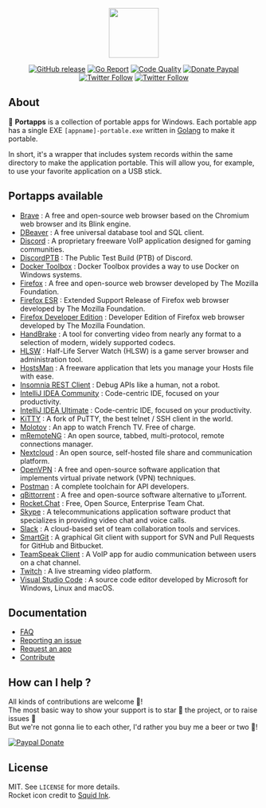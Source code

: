 <p align="center"><a href="https://portapps.io/" target="_blank"><img width="100" src="https://github.com/portapps/portapps/blob/master/res/portapps.png"></a></p>

<p align="center">
  <a href="https://github.com/portapps/portapps/releases/latest"><img src="https://img.shields.io/github/release/portapps/portapps.svg?style=flat-square" alt="GitHub release"></a>
  <a href="https://goreportcard.com/report/github.com/portapps/portapps"><img src="https://goreportcard.com/badge/github.com/portapps/portapps?style=flat-square" alt="Go Report"></a>
  <a href="https://www.codacy.com/app/portapps/portapps"><img src="https://img.shields.io/codacy/grade/01eb6a7ceb8e46e8ab90d2d74ecdad01.svg?style=flat-square" alt="Code Quality"></a>
  <a href="https://www.paypal.com/cgi-bin/webscr?cmd=_s-xclick&hosted_button_id=WQD7AQGPDEPSG"><img src="https://img.shields.io/badge/donate-paypal-7057ff.svg?style=flat-square" alt="Donate Paypal"></a>
  <a href="https://twitter.com/portapps"><img src="https://img.shields.io/twitter/follow/portapps.svg?style=flat-square" alt="Twitter Follow"></a>
  <a href="https://www.reddit.com/r/Portapps"><img src="https://img.shields.io/badge/follow-reddit-red.svg?style=flat-square" alt="Twitter Follow"></a>
</p>

## About

🚀 **Portapps** is a collection of portable apps for Windows. Each portable app has a single EXE `[appname]-portable.exe` written in [Golang](https://golang.org/) to make it portable.<br />

In short, it's a wrapper that includes system records within the same directory to make the application portable. This will allow you, for example, to use your favorite application on a USB stick.

## Portapps available

* [Brave](https://portapps.io/app/brave-portable/) : A free and open-source web browser based on the Chromium web browser and its Blink engine.
* [DBeaver](https://portapps.io/app/dbeaver-portable/) : A free universal database tool and SQL client.
* [Discord](https://portapps.io/app/discord-portable/) : A proprietary freeware VoIP application designed for gaming communities.
* [DiscordPTB](https://portapps.io/app/discord-ptb-portable/) : The Public Test Build (PTB) of Discord.
* [Docker Toolbox](https://portapps.io/app/docker-toolbox-portable/) : Docker Toolbox provides a way to use Docker on Windows systems.
* [Firefox](https://portapps.io/app/firefox-portable/) : A free and open-source web browser developed by The Mozilla Foundation.
* [Firefox ESR](https://portapps.io/app/firefox-esr-portable/) : Extended Support Release of Firefox web browser developed by The Mozilla Foundation.
* [Firefox Developer Edition](https://portapps.io/app/firefox-developer-portable/) : Developer Edition of Firefox web browser developed by The Mozilla Foundation.
* [HandBrake](https://portapps.io/app/handbrake-portable/) : A tool for converting video from nearly any format to a selection of modern, widely supported codecs.
* [HLSW](https://portapps.io/app/hlsw-portable/) : Half-Life Server Watch (HLSW) is a game server browser and administration tool.
* [HostsMan](https://portapps.io/app/hostsman-portable/) : A freeware application that lets you manage your Hosts file with ease.
* [Insomnia REST Client](https://portapps.io/app/insomnia-portable/) : Debug APIs like a human, not a robot.
* [IntelliJ IDEA Community](https://portapps.io/app/intellij-idea-community-portable/) : Code-centric IDE, focused on your productivity.
* [IntelliJ IDEA Ultimate](https://portapps.io/app/intellij-idea-ultimate-portable/) : Code-centric IDE, focused on your productivity.
* [KiTTY](https://portapps.io/app/kitty-portable/) : A fork of PuTTY, the best telnet / SSH client in the world.
* [Molotov](https://portapps.io/app/molotov-portable/) : An app to watch French TV. Free of charge.
* [mRemoteNG](https://portapps.io/app/mremoteng-portable/) : An open source, tabbed, multi-protocol, remote connections manager.
* [Nextcloud](https://portapps.io/app/nextcloud-portable/) : An open source, self-hosted file share and communication platform.
* [OpenVPN](https://portapps.io/app/openvpn-portable/) : A free and open-source software application that implements virtual private network (VPN) techniques.
* [Postman](https://portapps.io/app/postman-portable/) : A complete toolchain for API developers.
* [qBittorrent](https://portapps.io/app/qbittorrent-portable/) : A free and open-source software alternative to µTorrent.
* [Rocket.Chat](https://portapps.io/app/rocketchat-portable/) : Free, Open Source, Enterprise Team Chat.
* [Skype](https://portapps.io/app/skype-portable/) : A telecommunications application software product that specializes in providing video chat and voice calls.
* [Slack](https://portapps.io/app/slack-portable/) : A cloud-based set of team collaboration tools and services.
* [SmartGit](https://portapps.io/app/smartgit-portable/) : A graphical Git client with support for SVN and Pull Requests for GitHub and Bitbucket.
* [TeamSpeak Client](https://portapps.io/app/teamspeak-client-portable/) : A VoIP app for audio communication between users on a chat channel.
* [Twitch](https://portapps.io/app/twitch-portable/) : A live streaming video platform.
* [Visual Studio Code](https://portapps.io/app/vscode-portable/) : A source code editor developed by Microsoft for Windows, Linux and macOS.

## Documentation

* [FAQ](https://portapps.io/doc/faq/)
* [Reporting an issue](https://portapps.io/doc/reporting-issue/)
* [Request an app](https://portapps.io/doc/request-app/)
* [Contribute](https://portapps.io/doc/contribute/)

## How can I help ?

All kinds of contributions are welcome :raised_hands:!<br />
The most basic way to show your support is to star :star2: the project, or to raise issues :speech_balloon:<br />
But we're not gonna lie to each other, I'd rather you buy me a beer or two :beers:!

[![Paypal Donate](https://portapps.io/img/paypal-donate.png)](https://www.paypal.com/cgi-bin/webscr?cmd=_s-xclick&hosted_button_id=WQD7AQGPDEPSG)

## License

MIT. See `LICENSE` for more details.<br />
Rocket icon credit to [Squid Ink](http://thesquid.ink).
